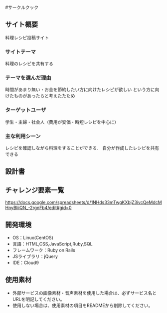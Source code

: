 #サークルクック

## サイト概要
料理レシピ投稿サイト

### サイトテーマ
料理のレシピを共有する

### テーマを選んだ理由
時間があまり無い・お金を節約したい方に向けたレシピが欲しい
という方に向けたものがあったらと考えたたため

### ターゲットユーザ
学生・主婦・社会人（費用が安価・時短レシピを中心に）

### 主な利用シーン
レシピを確認しながら料理をすることができる．
自分が作成したレシピを共有できる

## 設計書

## チャレンジ要素一覧
https://docs.google.com/spreadsheets/d/1NHds33mTwgKXbjZ3ivcQeMdcMHnyBliiQN_-2rgnFb4/edit#gid=0

## 開発環境
- OS：Linux(CentOS)
- 言語：HTML,CSS,JavaScript,Ruby,SQL
- フレームワーク：Ruby on Rails
- JSライブラリ：jQuery
- IDE：Cloud9

## 使用素材
- 外部サービスの画像素材・音声素材を使用した場合は、必ずサービス名とURLを明記してください。
- 使用しない場合は、使用素材の項目をREADMEから削除してください。
